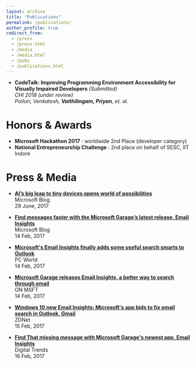 ```yaml
---
layout: archive
title: "Publications"
permalink: /publications/
author_profile: true
redirect_from: 
  - /press
  - /press.html
  - /media
  - /media.html
  - /pubs
  - /publications.html
---
```



* **CodeTalk: Improving Programming Environment Accessibility for Visually Impaired Developers** *(Submitted)*  
 *CHI 2018 (under review)*  
 *Potluri, Venkatesh, **Vaithilingam, Priyan**, et. al.*

Honors & Awards
====

* **Microsoft Hackathon 2017** : worldwide 2nd Place (developer category)
* **National Entrepreneurship Challenge** : 2nd place on behalf of SESC, IIT Indore

Press & Media
====

* **[AI’s big leap to tiny devices opens world of possibilities](https://goo.gl/CBzs5Q)**  
 Microsoft Blog  
 29 June, 2017

* **[Find messages faster with the Microsoft Garage’s latest release, Email Insights](https://goo.gl/kt17Zm)**  
 Microsoft Blog  
 14 Feb, 2017

 * **[Microsoft's Email Insights finally adds some useful search smarts to Outlook](https://goo.gl/eEvjDM)**  
PC World  
14 Feb, 2017

* **[Microsoft Garage releases Email Insights, a better way to search through email](https://goo.gl/LPz8ys)**   
ON MSFT  
14 Feb, 2017

* **[Windows 10 new Email Insights: Microsoft's app bids to fix email search in Outlook, Gmail](https://goo.gl/eXDWGX)**  
ZDNet  
15 Feb, 2017

* **[Find That missing message with Microsoft Garage's newest app, Email Insights](https://goo.gl/BLqt9L)**  
Digital Trends  
16 Feb, 2017